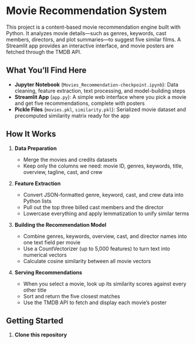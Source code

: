 # Movie Recommendation System 

This project is a content-based movie recommendation engine built with Python. It analyzes movie details—such as genres, keywords, cast members, directors, and plot summaries—to suggest five similar films. A Streamlit app provides an interactive interface, and movie posters are fetched through the TMDB API.

## What You’ll Find Here

- **Jupyter Notebook** (`Movies_Recommendation-checkpoint.ipynb`): Data cleaning, feature extraction, text processing, and model-building steps  
- **Streamlit App** (`app.py`): A simple web interface where you pick a movie and get five recommendations, complete with posters  
- **Pickle Files** (`movies.pkl`, `similarity.pkl`): Serialized movie dataset and precomputed similarity matrix ready for the app  

## How It Works

1. **Data Preparation**  
   - Merge the movies and credits datasets  
   - Keep only the columns we need: movie ID, genres, keywords, title, overview, tagline, cast, and crew  

2. **Feature Extraction**  
   - Convert JSON-formatted genre, keyword, cast, and crew data into Python lists  
   - Pull out the top three billed cast members and the director  
   - Lowercase everything and apply lemmatization to unify similar terms  

3. **Building the Recommendation Model**  
   - Combine genres, keywords, overview, cast, and director names into one text field per movie  
   - Use a CountVectorizer (up to 5,000 features) to turn text into numerical vectors  
   - Calculate cosine similarity between all movie vectors  

4. **Serving Recommendations**  
   - When you select a movie, look up its similarity scores against every other title  
   - Sort and return the five closest matches  
   - Use the TMDB API to fetch and display each movie’s poster  

## Getting Started

1. **Clone this repository**  
